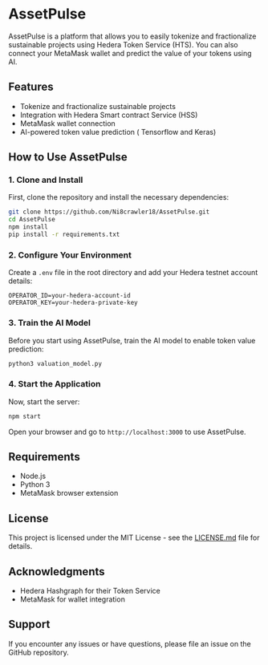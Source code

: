 # AssetPulse

AssetPulse is a platform that allows you to easily tokenize and fractionalize sustainable projects using Hedera Token Service (HTS). You can also connect your MetaMask wallet and predict the value of your tokens using AI.

## Features

- Tokenize and fractionalize sustainable projects
- Integration with Hedera Smart contract Service (HSS)
- MetaMask wallet connection
- AI-powered token value prediction ( Tensorflow and Keras)

## How to Use AssetPulse

### 1. Clone and Install

First, clone the repository and install the necessary dependencies:

```bash
git clone https://github.com/Ni8crawler18/AssetPulse.git
cd AssetPulse
npm install
pip install -r requirements.txt
```

### 2. Configure Your Environment

Create a `.env` file in the root directory and add your Hedera testnet account details:

```plaintext
OPERATOR_ID=your-hedera-account-id
OPERATOR_KEY=your-hedera-private-key
```

### 3. Train the AI Model

Before you start using AssetPulse, train the AI model to enable token value prediction:

```bash
python3 valuation_model.py
```

### 4. Start the Application

Now, start the server:

```bash
npm start
```

Open your browser and go to `http://localhost:3000` to use AssetPulse.

## Requirements

- Node.js
- Python 3
- MetaMask browser extension

## License

This project is licensed under the MIT License - see the [LICENSE.md](LICENSE.md) file for details.

## Acknowledgments

- Hedera Hashgraph for their Token Service
- MetaMask for wallet integration

## Support

If you encounter any issues or have questions, please file an issue on the GitHub repository.

